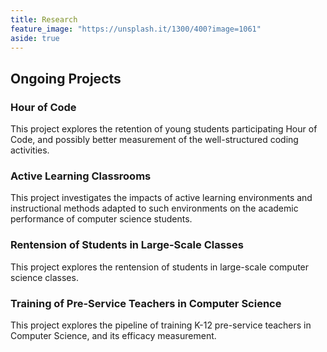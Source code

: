 ```yaml
---
title: Research
feature_image: "https://unsplash.it/1300/400?image=1061"
aside: true
---
```


## Ongoing Projects

### Hour of Code

This project explores the retention of young students participating Hour of Code, and possibly better measurement of the well-structured coding activities.

### Active Learning Classrooms

This project investigates the impacts of active learning environments and instructional methods adapted to such environments on the academic performance of computer science students.

### Rentension of Students in Large-Scale Classes

This project explores the rentension of students in large-scale computer science classes.

### Training of Pre-Service Teachers in Computer Science

This project explores the pipeline of training K-12 pre-service teachers in Computer Science, and its efficacy measurement.

